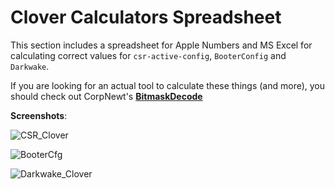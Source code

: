 # Clover Calculators Spreadsheet

This section includes a spreadsheet for Apple Numbers and MS Excel for calculating correct values for `csr-active-config`, `BooterConfig` and `Darkwake`. 

If you are looking for an actual tool to calculate these things (and more), you should check out CorpNewt's [**BitmaskDecode**](https://github.com/corpnewt/BitmaskDecode)

**Screenshots**:

![CSR_Clover](https://user-images.githubusercontent.com/76865553/137451603-733fec89-7e37-411d-beff-844af404f1a9.png)

![BooterCfg](https://user-images.githubusercontent.com/76865553/137451683-befe8dbd-a1fd-44f1-8a1e-e851685ca92a.png)

![Darkwake_Clover](https://user-images.githubusercontent.com/76865553/137451694-226b1051-bf68-4277-915d-115c279c7d16.png)
